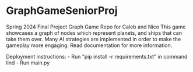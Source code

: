 # GraphGameSeniorProj
Spring 2024 Final Project Graph Game Repo for Caleb and Nico
This game showcases a graph of nodes which represent planets, and ships that can take them over.
Many AI strategies are implemented in order to make the gameplay more engaging.
Read documentation for more information.

Deployment instructions:
    - Run "pip install -r requirements.txt" in command lind
    - Run main.py